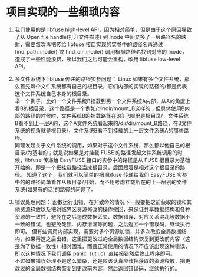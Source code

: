 # 项目实现的一些细琐内容

1. 我们使用的是 libfuse high-level API，因为相对简单，但是由于这个原因导致了从 Open file handle(打开文件描述) 到 Inode 中间又多了一层路径名的映射，需要每次再把传给 libfuse 接口实现的实参中的路径名再通过 find_path_inode() 或 find_dir_inode() 调用根据路径名找到对应的 Inode，造成了一些性能浪费，所以我们之后可能会重构，改用 libfuse low-level API。

2. 多文件系统下 libfuse 传递的路径实参问题：
Linux 如果有多个文件系统，那么首先每个文件系统都有自己的根目录，它们内部的实现的路径的/都是代表这个文件系统自己本身的根目录。  
举一个例子，比如一个文件系统B挂载到另一个文件系统A内部，从A的角度上看B的根目录，这个路径是一个例如/dir/dir/mount_B这样的；但具体使用B内部的路径的时候时，文件系统B的挂载路径在B自己眼里是根目录/，文件系统B看不到上一层A的，这个A文件系统看起来的/dir/dir/mount_B路径，在B文件系统的视角就是根目录/，文件系统B看不到挂载的上一层文件系统A的那些路径。  
同理发起关于文件系统的调用，如果对于这个文件系统，那么都以他自己的根目录/为基准的；就是说如果是对挂载 FUSE 的路径发起文件系统调用的时候，libfuse 传递给 EasyFUSE 接口的实参中的路径是从 FUSE 根目录为基础开始的，即是一个把挂载路径当成根目录，后面跟着是相对这个根目录的路径。
知道了这个，我们就可以简单的把 libfuse 传递给我们 EasyFUSE 实参中的的路径简单看作从根目录/开始，而不用考虑挂载所在的上一层别的文件系统(如果有的话)的路径的问题了。

3. 错误处理问题：
函数运行出错，在非致命的情况下一般要把之前获取的锁和其他资源释放以及把对临界区资源修改的操作撤回，来保证共享数据结构和各种资源的一致性，避免在之后造成数据丢失、数据错误、对应关系混乱等数据不一致的错误，也避免死锁、内存泄漏等问题，之后返回一个错误码，继续执行即可。
但有些调用内部实现，需要对多个资源加锁，并多次改变全局数据结构，如果再这之后出错，这里把更改过的全局数据结构恢复到更改前内容（这是为了数据一致性）相对困难，而且正常使用的情况下不应该出现这种错误，所以这种情况下我们调用 panic（util.c）直接报错然后终止程序即可。  
不过如果错误处理不是这么繁杂，还是应该认真应该把获取的资源释放，把更改过的全局数据结构恢复到更改前内容，然后返回错误码，继续执行的。
